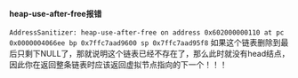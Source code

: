 #### heap-use-after-free报错
```AddressSanitizer: heap-use-after-free on address 0x602000000110 at pc 0x0000004066ee bp 0x7ffc7aad9600 sp 0x7ffc7aad95f8```
如果这个链表删除到最后只剩下NULL了，那就说明这个链表已经不存在了，那么此时就没有head结点，因此你在返回整条链表时应该返回虚拟节点指向的下一个！！！